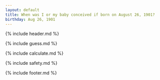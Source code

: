 ```yaml
---
layout: default
title: When was I or my baby conceived if born on August 26, 1901?
birthday: Aug 26, 1901
---
```


{% include header.md %}

{% include guess.md %}

{% include calculate.md %}

{% include safety.md %}

{% include footer.md %}



